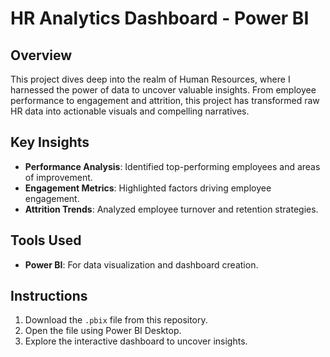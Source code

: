 # HR Analytics Dashboard - Power BI

## Overview
This project dives deep into the realm of Human Resources, where I harnessed the power of data to uncover valuable insights. From employee performance to engagement and attrition, this project has transformed raw HR data into actionable visuals and compelling narratives.

## Key Insights
- **Performance Analysis**: Identified top-performing employees and areas of improvement.
- **Engagement Metrics**: Highlighted factors driving employee engagement.
- **Attrition Trends**: Analyzed employee turnover and retention strategies.

## Tools Used
- **Power BI**: For data visualization and dashboard creation.

## Instructions
1. Download the `.pbix` file from this repository.
2. Open the file using Power BI Desktop.
3. Explore the interactive dashboard to uncover insights.


